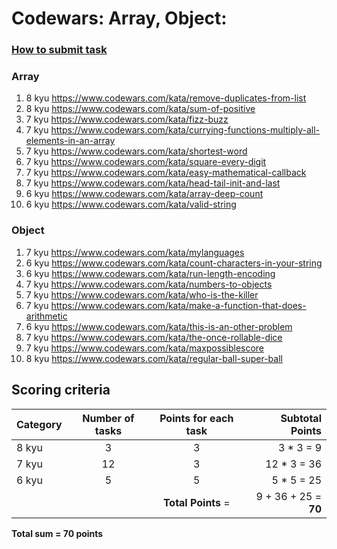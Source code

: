 # Codewars: Array, Object:

### [How to submit task](https://docs.app.rs.school/#/platform/tasks?id=codewars)

### Array
1. 8 kyu https://www.codewars.com/kata/remove-duplicates-from-list
2. 8 kyu https://www.codewars.com/kata/sum-of-positive
3. 7 kyu https://www.codewars.com/kata/fizz-buzz
4. 7 kyu https://www.codewars.com/kata/currying-functions-multiply-all-elements-in-an-array
5. 7 kyu https://www.codewars.com/kata/shortest-word
6. 7 kyu https://www.codewars.com/kata/square-every-digit
7. 7 kyu https://www.codewars.com/kata/easy-mathematical-callback
8. 7 kyu https://www.codewars.com/kata/head-tail-init-and-last
9. 6 kyu https://www.codewars.com/kata/array-deep-count
10. 6 kyu https://www.codewars.com/kata/valid-string

### Object
1. 7 kyu https://www.codewars.com/kata/mylanguages
2. 6 kyu https://www.codewars.com/kata/count-characters-in-your-string
3. 6 kyu https://www.codewars.com/kata/run-length-encoding
4. 7 kyu https://www.codewars.com/kata/numbers-to-objects
5. 7 kyu https://www.codewars.com/kata/who-is-the-killer
6. 7 kyu https://www.codewars.com/kata/make-a-function-that-does-arithmetic
7. 6 kyu https://www.codewars.com/kata/this-is-an-other-problem
8. 7 kyu https://www.codewars.com/kata/the-once-rollable-dice
9. 7 kyu https://www.codewars.com/kata/maxpossiblescore
10. 8 kyu https://www.codewars.com/kata/regular-ball-super-ball

## Scoring criteria
| Category | Number of tasks | Points for each task |        Subtotal Points |
|----------|:---------------:|:--------------------:|-----------------------:|
| 8 kyu    |        3        |          3           |              3 * 3 = 9 |
| 7 kyu    |       12        |          3           |            12 * 3 = 36 |
| 6 kyu    |        5        |          5           |             5 * 5 = 25 |
|          |                 |  **Total Points** =  |   9 + 36 + 25 = **70** |

**Total sum = 70 points**


